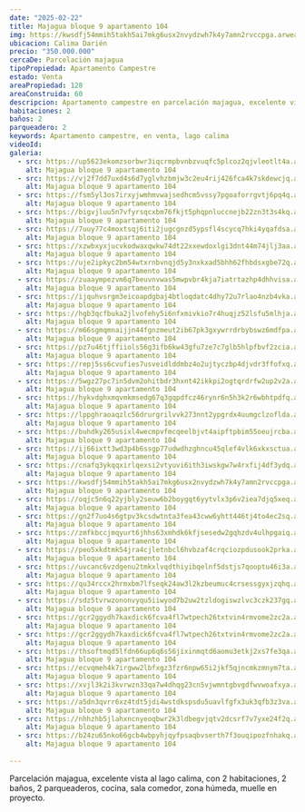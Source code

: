```yaml
---
date: "2025-02-22"
title: Majagua bloque 9 apartamento 104
img: https://kwsdfj54mmih5takh5ai7mkg6usx2nvydzwh7k4y7amn2rvccpga.arweave.ar/VaQyp7xjEH7MCj9Aj7FG9SV9NrgebH-rmPgY3UaiE8w
ubicacion: Calima Darién
precio: "350.000.000"
cercaDe: Parcelación majagua
tipoPropiedad: Apartamento Campestre
estado: Venta
areaPropiedad: 128
areaConstruida: 60
descripcion: Apartamento campestre en parcelación majagua, excelente vista al lago calima, con 2 habitaciones, 2 baños, 2 parqueaderos, cocina, sala comedor, zona húmeda, muelle en proyecto.
habitaciones: 2
baños: 2
parqueadero: 2
keywords: Apartamento campestre, en venta, lago calima
videoId: 
galeria:
  - src: https://up5623ekomzsorbwr3iqcrmpbvnbzvuqfc5plcoz2qjvleotlt4a.arweave.ar/o_vtbIpzMydENo7RAUWPDVoc1pAouvWJ2dQTVZHTXPg
    alt: Majagua bloque 9 apartamento 104
  - src: https://vj2f7dd7uxd4s6d7yglvhzbmjw3c2eu4rij426fca4k7skdewcjq.arweave.ar/qnRfjH-lx8l4f8GXU-QsTbYtEpyKE814ogcV-ShksJM
    alt: Majagua bloque 9 apartamento 104
  - src: https://fsm5yl3os7irxyjwmhmvwajsedhcm5vssy7pgoaforrgvtj6pq4q.arweave.ar/LJncL26X0RvhNmHZWwEyIM4mdrKWPvM4BXRias0-fDk
    alt: Majagua bloque 9 apartamento 104
  - src: https://bigvjluu5n7vfyrsqcxbm76fkjt5phqpnluccnejb22zn3t3s4kq.arweave.ar/Cg1UrpTrf1LiMoCuFn_FUmfXng9q6CE0iQ61lu57lxU
    alt: Majagua bloque 9 apartamento 104
  - src: https://7uuy77c4moxtsqj6iti2jugcgnzd5ypsfl4scycq7hki4yqafdsa.arweave.ar/_SmP_FxjrzlBPkTRpNDCM3I-4fIq-SFgUPnUjmIAKOQ
    alt: Majagua bloque 9 apartamento 104
  - src: https://xzwbxyxjucvkodwaxqwkw74dt22xxewdoxlgi3dnt44m74jlj3aa.arweave.ar/vmwb4umgqqcOwLwsq3-DnrV7ksN11mRsbZ84z_ErTsA
    alt: Majagua bloque 9 apartamento 104
  - src: https://uje2ipkyc2bm54wtxrnbvnqjd5y3nxkxad5bhh62fhbdsxgbe72q.arweave.ar/okmkPVgWgs7y07xaGrYJH3G23VcA-hOf2inCOVzBJ_U
    alt: Majagua bloque 9 apartamento 104
  - src: https://zuaaympezvm6q7beuvnvwas5mwpvbr4kja7iatrtazhp4dhhvisa.arweave.ar/zQAMMeTNWeh8JKVbWwJdZZ9Qx4pIPoBOMwZO_gznqiQ
    alt: Majagua bloque 9 apartamento 104
  - src: https://ijquhvsrgm3eicoapdgbaj4btloqdatc4dhy72u7rlao4nzb4vka.arweave.ar/QmFD1lEzNkQJwHjMECeBmt0BgmLgz4_qn4rA7jch5VQ
    alt: Majagua bloque 9 apartamento 104
  - src: https://hgb3qcfbuka2jlvofehy5i6nfxmivkio7r4huqjz52lsfu5mlhja.arweave.ar/OYO4CKGigaSurikPjqPNLdiKqQ78eHpBOe6XItOsWdI
    alt: Majagua bloque 9 apartamento 104
  - src: https://m66sgmqmnaijjn44fgnzmeut2ib67pk3gxywrrdrbybswz6mdfpa.arweave.ar/Z70jMgxoEJS3nCmblhKT0gPvvVs18WjEcQ4DK2fMGV4
    alt: Majagua bloque 9 apartamento 104
  - src: https://pz7u46tjffiiols56g3ifb6kw43gfu7ze7c7glb5hlpfbvf2zcia.arweave.ar/fn9OemkpUIcuXfG2gofKtzZi0_knxfMsPTreUNS6yJA
    alt: Majagua bloque 9 apartamento 104
  - src: https://repj5ss6cvufies7usveidlddmbz4o2ujtyczbp4djvdr3ffofxq.arweave.ar/iR6eyl4VaFQSX6SqRA1jGwOeO1RM8CyF_BpqOOylcW8
    alt: Majagua bloque 9 apartamento 104
  - src: https://5wgz27pc7in5dvm2ohitbdr3hxnt42ikkpi2ogtqrdrfw2up2v2a.arweave.ar/7Y2dfeL6G9HVmnHRMI47Pds-aQpT0acacIjiW2qP1XQ
    alt: Majagua bloque 9 apartamento 104
  - src: https://hykvdghxmqvmkmsedg67q3gqpdfcz46rynr6n5h3k2r6wbhtpdfq.arweave.ar/PhVRmPdkKsUyRBm9-GzQeMos89HDY-b0-1aj6wTzeMs
    alt: Majagua bloque 9 apartamento 104
  - src: https://lppghraoaqzlc56drurgrilvvk273nnt2ypgrdx4uumgclzoflda.arweave.ar/W95jxA4EMrF3w40iaKF1qrX9tbPWHmiO_KUYYS8uKsY
    alt: Majagua bloque 9 apartamento 104
  - src: https://buhdky265usixl4wecmpvfmcqeelbjvt4aipftpbim55oeujrcba.arweave.ar/DQ41Y17tJIuvliCY-pWCgQiwprPgEPLN4UM71xKJiII
    alt: Majagua bloque 9 apartamento 104
  - src: https://ij66ixtt3wd3p4b6ssgp77udwdhzghncu45qlef4vlk6xkxsctua.arweave.ar/Qn3kXnPdh7fwPpSM__6DsM-THaKnOwWQvKrV66ryFOg
    alt: Majagua bloque 9 apartamento 104
  - src: https://cnafq3ykqqxirlqexsi2vtyuvi6ith3iwskgw7w4rxfij4df3ydq.arweave.ar/E0BYbwqELoiuBLyRqs8UqjyJn2i0lGt-3I3KhPBl3gc
    alt: Majagua bloque 9 apartamento 104
  - src: https://kwsdfj54mmih5takh5ai7mkg6usx2nvydzwh7k4y7amn2rvccpga.arweave.ar/VaQyp7xjEH7MCj9Aj7FG9SV9NrgebH-rmPgY3UaiE8w
    alt: Majagua bloque 9 apartamento 104
  - src: https://oqjc5n6q22yjbly2seuw6b2boygqt6yytvlx3p6v2iea7djq5xeq.arweave.ar/dBIut9DWsJCvGpEpbwdBdg0J-xidV32_1dIID40w7ck
    alt: Majagua bloque 9 apartamento 104
  - src: https://gn2f7uo4s6gtpv3kcsdwtnta3fea43cww6yhtt446tj4to4ec2sq.arweave.ar/M3Rf0dyXjTfXahSHabZg2UgObFa3sHnPnPTTybuEFqU
    alt: Majagua bloque 9 apartamento 104
  - src: https://zmfkbccjmqyurt6jhhs63xmhdk6kfjsesedw2gqhzdv4ulhpgaiq.arweave.ar/ywqgiElkMUjPyTnl7d2HGryipkSRB20aB8jryizvMBE
    alt: Majagua bloque 9 apartamento 104
  - src: https://peo5xkdtmk54jra4cjletnbcl6hvbzaf4crqciozpdusook2prka.arweave.ar/eR3bqHNiu8TEHBJWSbQiX49Q5AXgowEh2XjpJzlafFQ
    alt: Majagua bloque 9 apartamento 104
  - src: https://uvcanc6vzdgenu2tmkxlvqdthiyibqelnf5dstjs7qooptu46i3a.arweave.ar/pUQGi9XIzEbTU2KuusBzOjCAwItpejlNMvwc586c8jY
    alt: Majagua bloque 9 apartamento 104
  - src: https://qu34rccx2hrmxbm7lfseqk24aw3l2kzbeumuc4crsessgyxjzqhq.arweave.ar/hTfIiFfR4suFn1lkSCtcBba9KyElGUFwUZElI2LpzA8
    alt: Majagua bloque 9 apartamento 104
  - src: https://sdz5tvrwzononvyqu5iiwyod7b2uw2tzldogiswzlvc3czk237gq.arweave.ar/kPPZ1jbLmubXEKdQi2HD-HVLanlY3GRK2V1FsWVa380
    alt: Majagua bloque 9 apartamento 104
  - src: https://gcr2ggydh7kaxdick6fcva4fl7wtpech26txtvin4rmvome2zc2a.arweave.ar/MKOjGwM_1AuNAleKKoOFX-03kEfXp3nVDeRZVzCayLQ
    alt: Majagua bloque 9 apartamento 104
  - src: https://gcr2ggydh7kaxdick6fcva4fl7wtpech26txtvin4rmvome2zc2a.arweave.ar/MKOjGwM_1AuNAleKKoOFX-03kEfXp3nVDeRZVzCayLQ
    alt: Majagua bloque 9 apartamento 104
  - src: https://thsoftmqd5lfdn66up6q6s56jixinmqtd6aomu3etkj2xs7fe3qa.arweave.ar/meTizZAfVlG33qP9D0u-Si6GshMfgOZTZJqTq8vlJuA
    alt: Majagua bloque 9 apartamento 104
  - src: https://ecvqmeh4k7irgww2lbfxgz3fzr6npw65i2jkf5qjncmkzmnym7ta.arweave.ar/IKsGEPxX0RNa2lhLc2dlzHzX291GkqL2CWiYrLG4Z-Y
    alt: Majagua bloque 9 apartamento 104
  - src: https://xvjl3k2i3kvrwzn33qa7w4dhqg23cn5vjwmntgbvgdfwvwoafxya.arweave.ar/vVK9q0jaqxtlu9wB-3BngbWxN7VNmNmYNTDLatnALfA
    alt: Majagua bloque 9 apartamento 104
  - src: https://a5dn3qvrr6xz4tdt5jdi4wstdkspsdu5uavlfgfx3uk3qfb3z3va.arweave.ar/B0bdwrGPr55Mc-pGjlpTGqT5Dp2gKrKYt90VuBQ7zuo
    alt: Majagua bloque 9 apartamento 104
  - src: https://nhhzhb5jlahxncnyeoqbwr2k3ldbegvjqtv2dcsrf7v7yxe24f2q.arweave.ar/ac-Th6lYD3aJuCOgG0dK2sYSGqmE66GKUS_r_Fya4XU
    alt: Majagua bloque 9 apartamento 104
  - src: https://b24zu65nko66gcb4wbpyhjqyfpsaqbvserth7f3ouqipozfnhakq.arweave.ar/Drmae61TveMIPLBfg6YYK-QIBrIkZn-XbqQQ92StOBU
    alt: Majagua bloque 9 apartamento 104
  
---
```


Parcelación majagua, excelente vista al lago calima, con 2 habitaciones, 2 baños, 2 parqueaderos, cocina, sala comedor, zona húmeda, muelle en proyecto. <br><br>